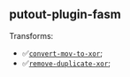 ## putout-plugin-fasm

Transforms:

- ✅[`convert-mov-to-xor`](https://putout.cloudcmd.io/#/gist/4c51bf6ba61b95c0eed96c271be058be/b9a1fc091fcfa0e71ebfe01bef609616092cf3fe);
- ✅[`remove-duplicate-xor`](https://putout.cloudcmd.io/#/gist/43182cfd7aa9ecd7b815049eccbb5909/93fae35a982f71674b3775f6d2682b22867036a5);
